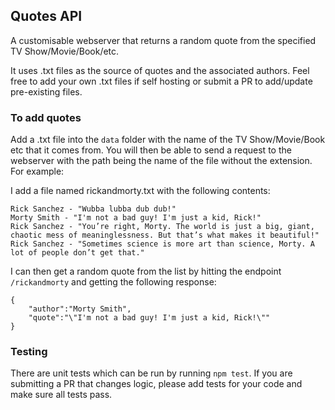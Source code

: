 ## Quotes API

A customisable webserver that returns a random quote from the specified TV Show/Movie/Book/etc.

It uses .txt files as the source of quotes and the associated authors. Feel free to add your own .txt files if self hosting or 
submit a PR to add/update pre-existing files.


### To add quotes
Add a .txt file into the `data` folder with the name of the TV Show/Movie/Book etc that it comes from. You will then be able to
send a request to the webserver with the path being the name of the file without the extension. 
For example:

I add a file named rickandmorty.txt with the following contents:
```
Rick Sanchez - "Wubba lubba dub dub!"
Morty Smith - "I'm not a bad guy! I'm just a kid, Rick!"
Rick Sanchez - "You’re right, Morty. The world is just a big, giant, chaotic mess of meaninglessness. But that’s what makes it beautiful!"
Rick Sanchez - "Sometimes science is more art than science, Morty. A lot of people don’t get that."
```

I can then get a random quote from the list by hitting the endpoint `/rickandmorty` and getting the following response:
```
{
    "author":"Morty Smith",
    "quote":"\"I'm not a bad guy! I'm just a kid, Rick!\""
}
```

### Testing
There are unit tests which can be run by running `npm test`. If you are submitting a PR that changes logic, please add tests 
for your code and make sure all tests pass.